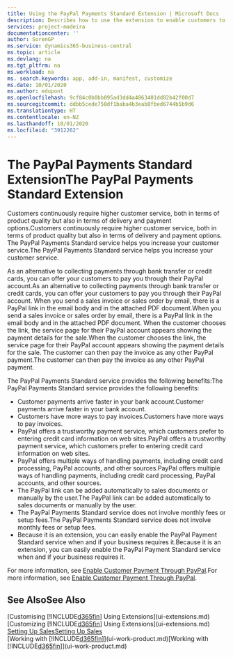 ```yaml
---
title: Using the PayPal Payments Standard Extension | Microsoft Docs
description: Describes how to use the extension to enable customers to make payments with PayPal.
services: project-madeira
documentationcenter: ''
author: SorenGP
ms.service: dynamics365-business-central
ms.topic: article
ms.devlang: na
ms.tgt_pltfrm: na
ms.workload: na
ms. search.keywords: app, add-in, manifest, customize
ms.date: 10/01/2020
ms.author: edupont
ms.openlocfilehash: 9cf84c0b0bb095ad3dd4a4863401dd82b42f00d7
ms.sourcegitcommit: ddbb5cede750df1baba4b3eab8fbed6744b5b9d6
ms.translationtype: HT
ms.contentlocale: en-NZ
ms.lasthandoff: 10/01/2020
ms.locfileid: "3912262"
---
```

# <a name="the-paypal-payments-standard-extension"></a><span data-ttu-id="6fd28-103">The PayPal Payments Standard Extension</span><span class="sxs-lookup"><span data-stu-id="6fd28-103">The PayPal Payments Standard Extension</span></span>
<span data-ttu-id="6fd28-104">Customers continuously require higher customer service, both in terms of product quality but also in terms of delivery and payment options.</span><span class="sxs-lookup"><span data-stu-id="6fd28-104">Customers continuously require higher customer service, both in terms of product quality but also in terms of delivery and payment options.</span></span> <span data-ttu-id="6fd28-105">The PayPal Payments Standard service helps you increase your customer service.</span><span class="sxs-lookup"><span data-stu-id="6fd28-105">The PayPal Payments Standard service helps you increase your customer service.</span></span>

<span data-ttu-id="6fd28-106">As an alternative to collecting payments through bank transfer or credit cards, you can offer your customers to pay you through their PayPal account.</span><span class="sxs-lookup"><span data-stu-id="6fd28-106">As an alternative to collecting payments through bank transfer or credit cards, you can offer your customers to pay you through their PayPal account.</span></span> <span data-ttu-id="6fd28-107">When you send a sales invoice or sales order by email, there is a PayPal link in the email body and in the attached PDF document.</span><span class="sxs-lookup"><span data-stu-id="6fd28-107">When you send a sales invoice or sales order by email, there is a PayPal link in the email body and in the attached PDF document.</span></span> <span data-ttu-id="6fd28-108">When the customer chooses the link, the service page for their PayPal account appears showing the payment details for the sale.</span><span class="sxs-lookup"><span data-stu-id="6fd28-108">When the customer chooses the link, the service page for their PayPal account appears showing the payment details for the sale.</span></span> <span data-ttu-id="6fd28-109">The customer can then pay the invoice as any other PayPal payment.</span><span class="sxs-lookup"><span data-stu-id="6fd28-109">The customer can then pay the invoice as any other PayPal payment.</span></span>

<span data-ttu-id="6fd28-110">The PayPal Payments Standard service provides the following benefits:</span><span class="sxs-lookup"><span data-stu-id="6fd28-110">The PayPal Payments Standard service provides the following benefits:</span></span>

* <span data-ttu-id="6fd28-111">Customer payments arrive faster in your bank account.</span><span class="sxs-lookup"><span data-stu-id="6fd28-111">Customer payments arrive faster in your bank account.</span></span>
* <span data-ttu-id="6fd28-112">Customers have more ways to pay invoices.</span><span class="sxs-lookup"><span data-stu-id="6fd28-112">Customers have more ways to pay invoices.</span></span>
* <span data-ttu-id="6fd28-113">PayPal offers a trustworthy payment service, which customers prefer to entering credit card information on web sites.</span><span class="sxs-lookup"><span data-stu-id="6fd28-113">PayPal offers a trustworthy payment service, which customers prefer to entering credit card information on web sites.</span></span>
* <span data-ttu-id="6fd28-114">PayPal offers multiple ways of handling payments, including credit card processing, PayPal accounts, and other sources.</span><span class="sxs-lookup"><span data-stu-id="6fd28-114">PayPal offers multiple ways of handling payments, including credit card processing, PayPal accounts, and other sources.</span></span>
* <span data-ttu-id="6fd28-115">The PayPal link can be added automatically to sales documents or manually by the user.</span><span class="sxs-lookup"><span data-stu-id="6fd28-115">The PayPal link can be added automatically to sales documents or manually by the user.</span></span>
* <span data-ttu-id="6fd28-116">The PayPal Payments Standard service does not involve monthly fees or setup fees.</span><span class="sxs-lookup"><span data-stu-id="6fd28-116">The PayPal Payments Standard service does not involve monthly fees or setup fees.</span></span>
* <span data-ttu-id="6fd28-117">Because it is an extension, you can easily enable the PayPal Payment Standard service when and if your business requires it.</span><span class="sxs-lookup"><span data-stu-id="6fd28-117">Because it is an extension, you can easily enable the PayPal Payment Standard service when and if your business requires it.</span></span>  

<span data-ttu-id="6fd28-118">For more information, see [Enable Customer Payment Through PayPal](sales-how-enable-payment-service-extensions.md).</span><span class="sxs-lookup"><span data-stu-id="6fd28-118">For more information, see [Enable Customer Payment Through PayPal](sales-how-enable-payment-service-extensions.md).</span></span>

## <a name="see-also"></a><span data-ttu-id="6fd28-119">See Also</span><span class="sxs-lookup"><span data-stu-id="6fd28-119">See Also</span></span>
<span data-ttu-id="6fd28-120">[Customising [!INCLUDE[d365fin](includes/d365fin_md.md)] Using Extensions](ui-extensions.md)</span><span class="sxs-lookup"><span data-stu-id="6fd28-120">[Customizing [!INCLUDE[d365fin](includes/d365fin_md.md)] Using Extensions](ui-extensions.md)</span></span>  
[<span data-ttu-id="6fd28-121">Setting Up Sales</span><span class="sxs-lookup"><span data-stu-id="6fd28-121">Setting Up Sales</span></span>](sales-setup-sales.md)  
<span data-ttu-id="6fd28-122">[Working with [!INCLUDE[d365fin](includes/d365fin_md.md)]](ui-work-product.md)</span><span class="sxs-lookup"><span data-stu-id="6fd28-122">[Working with [!INCLUDE[d365fin](includes/d365fin_md.md)]](ui-work-product.md)</span></span>
